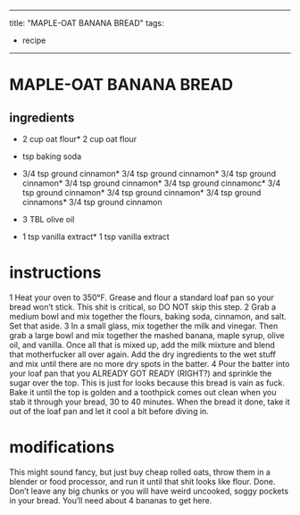 

	
---
title: "MAPLE-OAT BANANA BREAD"
tags:
  - recipe
---
# MAPLE-OAT BANANA BREAD
## ingredients
* 2 cup oat flour* 2 cup oat flour

* tsp baking soda

* 3/4 tsp ground cinnamon* 3/4 tsp ground cinnamon* 3/4 tsp ground cinnamon* 3/4 tsp ground cinnamon* 3/4 tsp ground cinnamonc* 3/4 tsp ground cinnamon* 3/4 tsp ground cinnamon* 3/4 tsp ground cinnamons* 3/4 tsp ground cinnamon
* 3 TBL olive oil

* 1 tsp vanilla extract* 1 tsp vanilla extract


# instructions
1 Heat your oven to 350°F. Grease and flour a standard loaf pan so your bread won’t stick.
This shit is critical, so DO NOT skip this step.
2 Grab a medium bowl and mix together the flours, baking soda, cinnamon, and salt. Set that
aside.
3 In a small glass, mix together the milk and vinegar. Then grab a large bowl and mix together
the mashed banana, maple syrup, olive oil, and vanilla. Once all that is mixed up, add the milk
mixture and blend that motherfucker all over again. Add the dry ingredients to the wet stuff
and mix until there are no more dry spots in the batter.
4 Pour the batter into your loaf pan that you ALREADY GOT READY (RIGHT?) and
sprinkle the sugar over the top. This is just for looks because this bread is vain as fuck. Bake it
until the top is golden and a toothpick comes out clean when you stab it through your bread,
30 to 40 minutes. When the bread it done, take it out of the loaf pan and let it cool a bit
before diving in.

# modifications

This might sound fancy, but just buy cheap rolled oats, throw them in a blender or food processor, and run it
until that shit looks like flour. Done.
 Don’t leave any big chunks or you will have weird uncooked, soggy pockets in your bread. You’ll need about 4 bananas to get here.
	
	
